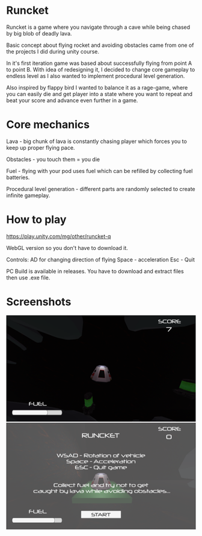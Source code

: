 # Runcket

Runcket is a game where you navigate through a cave while being chased by big blob of deadly lava. 

Basic concept about flying rocket and avoiding obstacles came from one of the projects
I did during unity course. 

In it's first iteration game was based about successfully flying from point A to point B.
With idea of redesigning it, I decided to change core gameplay to endless level as
I also wanted to implement procedural level generation. 

Also inspired by flappy bird I wanted to balance it as a rage-game,
where you can easily die and get player into a state where you want to repeat and beat your score and advance even further in a game.

# Core mechanics

Lava - big chunk of lava is constantly chasing player which forces you to keep up proper flying pace.

Obstacles - you touch them = you die

Fuel - flying with your pod uses fuel which can be refilled by collecting fuel batteries.

Procedural level generation - different parts are randomly selected to create infinite gameplay.

# How to play

https://play.unity.com/mg/other/runcket-q

WebGL version so you don't have to download it.

Controls: AD for changing direction of flying
Space - acceleration
Esc - Quit

PC Build is available in releases. You have to download and extract files then use .exe file.

# Screenshots

![Alt text](https://github.com/Fzhut0/Runcket/blob/master/Assets/runcket.png?raw=true "Start Menu")
![Alt text](https://github.com/Fzhut0/Runcket/blob/master/Assets/runcket1.png?raw=true "Gameplay")

